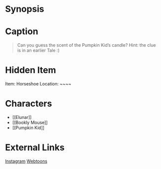 # Synopsis


# Caption
> Can you guess the scent of the Pumpkin Kid’s candle? Hint: the clue is in an earlier Tale :)

# Hidden Item
Item: Horseshoe
Location: ~~~~

# Characters
* [[Elunar]]
* [[Bookly Mouse]]
* [[Pumpkin Kid]]

# External Links
[Instagram](https://www.instagram.com/p/CKcqfc5DamI/?igshid=YmMyMTA2M2Y=)
[Webtoons](https://www.webtoons.com/en/challenge/twistwood-tales/73-elunar-and-the-dark/viewer?title_no=344740&episode_no=79)